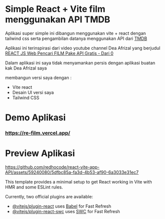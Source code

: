 # Simple React + Vite film menggunakan API TMDB
Aplikasi super simple ini dibangun menggunakan vite + react dengan tailwind css serta 
pengambilan datanya menggunakan API dari [TMDB](https://developer.themoviedb.org/docs/getting-started)

Aplikasi ini terinspirasi dari video youtube channel Dea Afrizal yang berjudul
[REACT JS Web Pencari FILM Pake API Gratis - Dari 0](https://www.youtube.com/watch?v=QV4qKaeEf9c)

Dalam aplikasi ini saya tidak menyamankan persis dengan aplikasi buatan kak Dea Afrizal saya 

membangun versi saya dengan :

- Vite react
- Desain UI versi saya
- Tailwind CSS
# Demo Aplikasi
### https://re-film.vercel.app/
# Preview Aplikasi


https://github.com/redhocode/react-vite-app-API/assets/59240080/5dfbc85a-fa3d-4b53-af90-6a3033e31ec7



This template provides a minimal setup to get React working in Vite with HMR and some ESLint rules.

Currently, two official plugins are available:

- [@vitejs/plugin-react](https://github.com/vitejs/vite-plugin-react/blob/main/packages/plugin-react/README.md) uses [Babel](https://babeljs.io/) for Fast Refresh
- [@vitejs/plugin-react-swc](https://github.com/vitejs/vite-plugin-react-swc) uses [SWC](https://swc.rs/) for Fast Refresh
